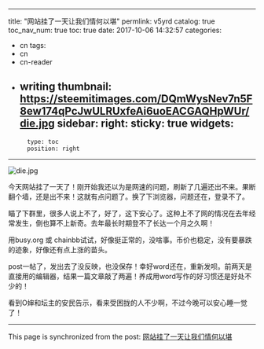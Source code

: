 
---
title: "网站挂了一天让我们情何以堪"
permlink: v5yrd
catalog: true
toc_nav_num: true
toc: true
date: 2017-10-06 14:32:57
categories:
- cn
tags:
- cn
- cn-reader
- writing
thumbnail: https://steemitimages.com/DQmWysNev7n5F8ew174qPcJwULRUxfeAi6uoEACGAQHpWUr/die.jpg
sidebar:
    right:
        sticky: true
widgets:
    -
        type: toc
        position: right
---


![die.jpg](https://steemitimages.com/DQmWysNev7n5F8ew174qPcJwULRUxfeAi6uoEACGAQHpWUr/die.jpg)

今天网站挂了一天了！刚开始我还以为是网速的问题，刷新了几遍还出不来。果断翻个墙，还是出不来！这就有点问题了。换了下浏览器，问题还在，登录不了。

瞄了下群里，很多人说上不了，好了，这下安心了。这种上不了网的情况在去年经常发生，倒也算不上新奇。去年最长时期登不了长达一个月之久啊！

用busy.org 或 chainbb试试，好像挺正常的，没啥事。币价也稳定，没有要暴跌的迹象，好像还有点上涨的苗头。

post一帖了，发出去了没反映，也没保存！幸好word还在，重新发呗。前两天是直接用的编辑器，结果一篇文章敲了两遍！养成用word写作的好习惯还是好处不少的！

看到O婶和坛主的安民告示，看来受困拢的人不少啊，不过今晚可以安心睡一觉了！

- - -

This page is synchronized from the post: [网站挂了一天让我们情何以堪](https://steemit.com/@lemooljiang/v5yrd)
